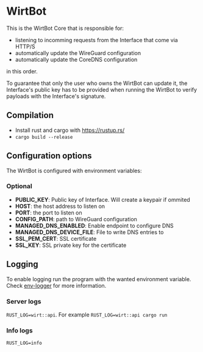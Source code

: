 # WirtBot

This is the WirtBot Core that is responsible for:

- listening to incomming requests from the Interface that come via HTTP/S
- automatically update the WireGuard configuration
- automatically update the CoreDNS configuration

in this order.

To guarantee that only the user who owns the WirtBot can update it, the Interface's public key has to be provided when running the WirtBot to verify payloads with the Interface's signature.

## Compilation

- Install rust and cargo with https://rustup.rs/
- `cargo build --release`

## Configuration options

The WirtBot is configured with environment variables:

### Optional

- **PUBLIC_KEY**: Public key of Interface. Will create a keypair if ommited
- **HOST**: the host address to listen on
- **PORT**: the port to listen on
- **CONFIG_PATH**: path to WireGuard configuration
- **MANAGED_DNS_ENABLED**: Enable endpoint to configure DNS
- **MANAGED_DNS_DEVICE_FILE**: File to write DNS entries to
- **SSL_PEM_CERT**: SSL certificate
- **SSL_KEY**: SSL private key for the certificate

## Logging

To enable logging run the program with the wanted environment variable.
Check [env-logger](https://docs.rs/env_logger/0.7.1/env_logger/) for more information.

### Server logs

`RUST_LOG=wirt::api`. For example `RUST_LOG=wirt::api cargo run`

### Info logs

`RUST_LOG=info`

